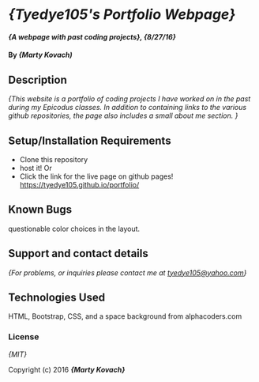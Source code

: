 # _{Tyedye105's Portfolio Webpage}_

#### _{A webpage with past coding projects}, {8/27/16}_

#### By _**{Marty Kovach)**_

## Description

_{This website is a portfolio of coding projects I have worked on in the past during my Epicodus classes. In addition to containing links to the various github repositories, the page also includes a small about me section.  }_

## Setup/Installation Requirements

* Clone this repository
* host it!
      Or
* Click the link for the live page on github pages!
https://tyedye105.github.io/portfolio/



## Known Bugs

questionable color choices in the layout.

## Support and contact details

_{For problems, or inquiries please contact me at tyedye105@yahoo.com}_

## Technologies Used
HTML, Bootstrap, CSS, and a space background from alphacoders.com

### License

*{MIT}*

Copyright (c) 2016 **_{Marty Kovach}_**
